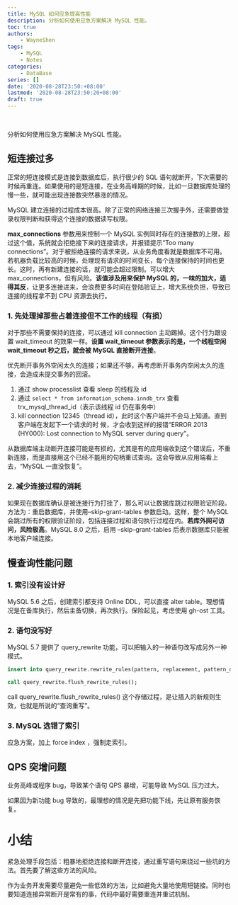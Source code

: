 ```yaml
---
title: MySQL 如何应急提高性能
description: 分析如何使用应急方案解决 MySQL 性能。
toc: true
authors: 
    - WayneShen
tags: 
    - MySQL
    - Notes
categories: 
    - DataBase
series: []
date: '2020-08-28T23:50:+08:00'
lastmod: '2020-08-28T23:50:20+08:00'
draft: true
---
```


</br>

分析如何使用应急方案解决 MySQL 性能。

<!--more-->

## 短连接过多

正常的短连接模式是连接到数据库后，执行很少的 SQL 语句就断开，下次需要的时候再重连。如果使用的是短连接，在业务高峰期的时候，比如一旦数据库处理的慢一些，就可能出现连接数突然暴涨的情况。

MySQL 建立连接的过程成本很高。除了正常的网络连接三次握手外，还需要做登录权限判断和获得这个连接的数据读写权限。

**max_connections** 参数用来控制一个 MySQL 实例同时存在的连接数的上限，超过这个值，系统就会拒绝接下来的连接请求，并报错提示“Too many connections”。对于被拒绝连接的请求来说，从业务角度看就是数据库不可用。若机器负载比较高的时候，处理现有请求的时间变长，每个连接保持的时间也更长。这时，再有新建连接的话，就可能会超过限制。可以增大 max_connections，但有风险。**该值涉及用来保护 MySQL 的，一味的加大，适得其反**，让更多连接进来，会浪费更多时间在登陆验证上，增大系统负担，导致已连接的线程拿不到 CPU 资源去执行。

### 1. 先处理掉那些占着连接但不工作的线程（有损）

对于那些不需要保持的连接，可以通过 kill connection 主动踢掉。这个行为跟设置 wait_timeout 的效果一样。**设置 wait_timeout 参数表示的是，一个线程空闲 wait_timeout 秒之后，就会被 MySQL 直接断开连接**。

优先断开事务外空闲太久的连接；如果还不够，再考虑断开事务内空闲太久的连接，会造成未提交事务的回滚。

1. 通过 show processlist 查看 sleep 的线程及 id
2. 通过 ``select * from information_schema.inndb_trx`` 查看 trx_mysql_thread_id（表示该线程 id 仍在事务中）
3. kill connection 12345（thread id），此时这个客户端并不会马上知道。直到客户端在发起下一个请求的时
   候，才会收到这样的报错“ERROR 2013 (HY000): Lost connection to MySQL server during query”。

从数据库端主动断开连接可能是有损的，尤其是有的应用端收到这个错误后，不重新连接，而是直接用这个已经不能用的句柄重试查询。这会导致从应用端看上去，“MySQL 一直没恢复”。

### 2. 减少连接过程的消耗

如果现在数据库确认是被连接行为打挂了，那么可以让数据库跳过权限验证阶段。方法为：重启数据库，并使用–skip-grant-tables 参数启动。这样，整个 MySQL 会跳过所有的权限验证阶段，包括连接过程和语句执行过程在内。**若库外网可访问，风险极高**。MySQL 8.0 之后，启用 –skip-grant-tables 后表示数据库只能被本地客户端连接。

## 慢查询性能问题

### 1. 索引没有设计好

MySQL 5.6 之后，创建索引都支持 Online DDL，可以直接 alter table。理想情况是在备库执行，然后主备切换，再次执行。保险起见，考虑使用 gh-ost 工具。

### 2. 语句没写好

MySQL 5.7 提供了 query_rewrite 功能，可以把输入的一种语句改写成另外一种模式。

```sql
insert into query_rewrite.rewrite_rules(pattern, replacement, pattern_database) values ("select * from t where id + 1 = ?", "select * from t where id = ? - 1", "db1");

call query_rewrite.flush_rewrite_rules();
```

call query_rewrite.flush_rewrite_rules() 这个存储过程，是让插入的新规则生效，也就是所说的“查询重写”。

### 3. MySQL 选错了索引

应急方案，加上 force index ，强制走索引。

## QPS 突增问题

业务高峰或程序 bug，导致某个语句 QPS 暴增，可能导致 MySQL 压力过大。

如果因为新功能 bug 导致的，最理想的情况是先把功能下线，先让原有服务恢复。

# 小结

紧急处理手段包括：粗暴地拒绝连接和断开连接，通过重写语句来绕过一些坑的方法。首先要了解这些方法的风险。

作为业务开发需要尽量避免一些低效的方法，比如避免大量地使用短链接。同时也要知道连接异常断开是常有的事，代码中最好需要重连并重试机制。